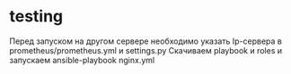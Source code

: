 # testing
Перед запуском на другом сервере необходимо указать Ip-сервера в prometheus/prometheus.yml и settings.py
Скачиваем playbook и roles и запускаем
ansible-playbook nginx.yml 
